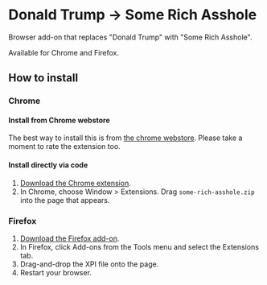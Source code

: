 Donald Trump -> Some Rich Asshole
=============

Browser add-on that replaces "Donald Trump" with "Some Rich Asshole".

Available for Chrome and Firefox.

## How to install

### Chrome

#### Install from Chrome webstore
The best way to install this is from [the chrome webstore](https://chrome.google.com/webstore/detail/some-rich-asshole/hgcjjgnlnheojgpdiafpdnjjpbkedgfh). Please take a moment to rate the extension too.

#### Install directly via code
 1. [Download the Chrome extension](http://SomeRichAsshole.com/download/some-rich-asshole-chrome.zip).
 1. In Chrome, choose Window > Extensions.  Drag `some-rich-asshole.zip` into the page that appears.

### Firefox

 1. [Download the Firefox add-on](http://SomeRichAsshole.com/download/some-rich-asshole-firefox.xpi).
 1. In Firefox, click Add-ons from the Tools menu and select the Extensions tab.
 1. Drag-and-drop the XPI file onto the page.
 1. Restart your browser.
